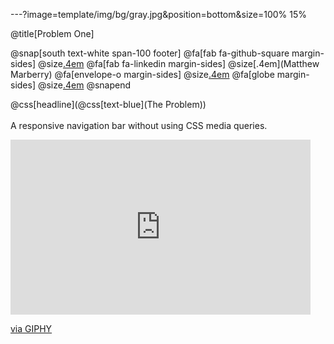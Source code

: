 ---?image=template/img/bg/gray.jpg&position=bottom&size=100% 15%

@title[Problem One]

@snap[south text-white span-100 footer]
@fa[fab fa-github-square margin-sides]
@size[.4em](marberrym)
@fa[fab fa-linkedin margin-sides]
@size[.4em](Matthew Marberry)
@fa[envelope-o margin-sides]
@size[.4em](marberrym@gmail.com)
@fa[globe margin-sides]
@size[.4em](matthew-marberry.com)
@snapend


@css[headline](@css[text-blue](The Problem)) 
<br><br>
A responsive navigation bar without using CSS media queries.
<iframe src="https://giphy.com/embed/3oh2Hp6UIzO54E04Wc" width="480" height="280" frameBorder="0" class="giphy-embed" allowFullScreen></iframe><p><a href="https://giphy.com/gifs/3oh2Hp6UIzO54E04Wc">via GIPHY</a></p>



